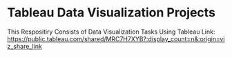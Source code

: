 # Tableau Data Visualization Projects
 This Respositiry Consists of Data Visualization Tasks Using Tableau
 Link: https://public.tableau.com/shared/MRC7H7XYB?:display_count=n&:origin=viz_share_link
